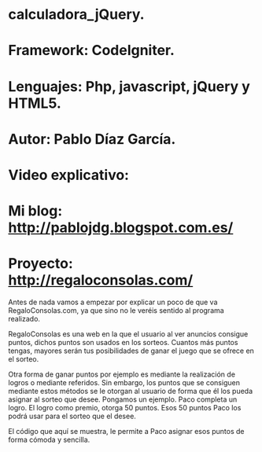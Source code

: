 # calculadora_jQuery.
# Framework: CodeIgniter.
# Lenguajes: Php, javascript, jQuery y HTML5.
# Autor: Pablo Díaz García.
# Video explicativo: 
# Mi blog: http://pablojdg.blogspot.com.es/
# Proyecto: http://regaloconsolas.com/

Antes de nada vamos a empezar por explicar un poco de que va RegaloConsolas.com, ya que sino no le veréis sentido al programa realizado.

RegaloConsolas es una web en la que el usuario al ver anuncios consigue puntos, dichos puntos son usados en los sorteos. Cuantos más puntos tengas, mayores serán tus posibilidades de ganar el juego que se ofrece en el sorteo.

Otra forma de ganar puntos por ejemplo es mediante la realización de logros o mediante referidos. Sin embargo, los puntos que se consiguen mediante estos métodos se le otorgan al usuario de forma que él los pueda asignar al sorteo que desee.
Pongamos un ejemplo. Paco completa un logro. El logro como premio, otorga 50 puntos. Esos 50 puntos Paco los podrá usar para el sorteo que el desee.

El código que aquí se muestra, le permite a Paco asignar esos puntos de forma cómoda y sencilla.
